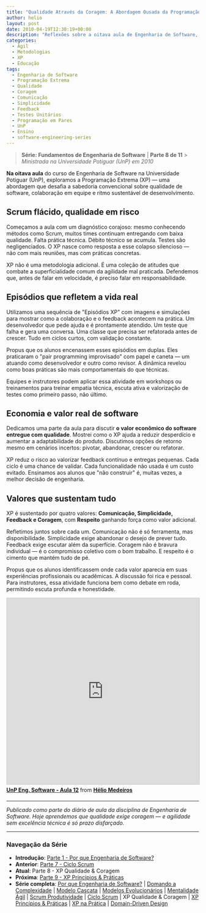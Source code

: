 ```yaml
---
title: "Qualidade Através da Coragem: A Abordagem Ousada da Programação Extrema"
author: helio
layout: post
date: 2010-04-19T12:30:19+00:00
description: "Reflexões sobre a oitava aula de Engenharia de Software, explorando os valores centrais da Programação Extrema, ênfase em qualidade e práticas baseadas em coragem."
categories:
  - Ágil
  - Metodologias
  - XP
  - Educação
tags:
  - Engenharia de Software
  - Programação Extrema
  - Qualidade
  - Coragem
  - Comunicação
  - Simplicidade
  - Feedback
  - Testes Unitários
  - Programação em Pares
  - UnP
  - Ensino
  - software-engineering-series
---
```


> **Série: Fundamentos de Engenharia de Software** | **Parte 8 de 11** > _Ministrada na Universidade Potiguar (UnP) em 2010_

**Na oitava aula** do curso de Engenharia de Software na Universidade Potiguar (UnP), exploramos a Programação Extrema (XP) — uma abordagem que desafia a sabedoria convencional sobre qualidade de software, colaboração em equipe e ritmo sustentável de desenvolvimento.

## Scrum flácido, qualidade em risco

Começamos a aula com um diagnóstico corajoso: mesmo conhecendo métodos como Scrum, muitos times continuam entregando com baixa qualidade. Falta prática técnica. Débito técnico se acumula. Testes são negligenciados. O XP nasce como resposta a esse colapso silencioso — não com mais reuniões, mas com práticas concretas.

XP não é uma metodologia adicional. É uma coleção de atitudes que combate a superficialidade comum da agilidade mal praticada. Defendemos que, antes de falar em velocidade, é preciso falar em responsabilidade.

## Episódios que refletem a vida real

Utilizamos uma sequência de "Episódios XP" com imagens e simulações para mostrar como a colaboração e o feedback acontecem na prática. Um desenvolvedor que pede ajuda e é prontamente atendido. Um teste que falha e gera uma conversa. Uma classe que precisa ser refatorada antes de crescer. Tudo em ciclos curtos, com validação constante.

Propus que os alunos encenassem esses episódios em duplas. Eles praticaram o "pair programming improvisado" com papel e caneta — um atuando como desenvolvedor e outro como revisor. A dinâmica revelou como boas práticas são mais comportamentais do que técnicas.

Equipes e instrutores podem aplicar essa atividade em workshops ou treinamentos para treinar empatia técnica, escuta ativa e valorização de testes como primeiro passo, não último.

## Economia e valor real de software

Dedicamos uma parte da aula para discutir **o valor econômico do software entregue com qualidade**. Mostrei como o XP ajuda a reduzir desperdício e aumentar a adaptabilidade do produto. Discutimos opções de retorno mesmo em cenários incertos: pivotar, abandonar, crescer ou refatorar.

XP reduz o risco ao valorizar feedback contínuo e entregas pequenas. Cada ciclo é uma chance de validar. Cada funcionalidade não usada é um custo evitado. Ensinamos aos alunos que "não construir" é, muitas vezes, a melhor decisão de engenharia.

## Valores que sustentam tudo

XP é sustentado por quatro valores: **Comunicação, Simplicidade, Feedback e Coragem**, com **Respeito** ganhando força como valor adicional.

Refletimos juntos sobre cada um. Comunicação não é só ferramenta, mas disponibilidade. Simplicidade exige abandonar o desejo de prever tudo. Feedback exige escutar além da superfície. Coragem não é bravura individual — é o compromisso coletivo com o bom trabalho. E respeito é o cimento que mantém tudo de pé.

Propus que os alunos identificassem onde cada valor aparecia em suas experiências profissionais ou acadêmicas. A discussão foi rica e pessoal. Para instrutores, essa atividade funciona bem como debate em roda, permitindo escuta profunda e honestidade.

<div style="margin-bottom: 20px;">
<iframe src="https://www.slideshare.net/slideshow/embed_code/key/iLcDkba8WQwKXN?startSlide=1" width="597" height="486" frameborder="0" marginwidth="0" marginheight="0" scrolling="no" style="border:1px solid #CCC; border-width:1px; margin-bottom:5px;max-width: 100%;" allowfullscreen></iframe> <div style="margin-bottom:5px"><strong> <a href="https://pt.slideshare.net/slideshow/unp-eng-software-aula-12/3666315" title="UnP Eng. Software - Aula 12" target="_blank">UnP Eng. Software - Aula 12</a> </strong> from <strong> <a href="https://www.slideshare.net/heliomedeiros" target="_blank">Hélio Medeiros</a> </strong></div>
</div>

---

_Publicado como parte do diário de aula da disciplina de Engenharia de Software. Hoje aprendemos que qualidade exige coragem — e agilidade sem excelência técnica é só prazo disfarçado._

---

### **Navegação da Série**

- **Introdução**: [Parte 1 - Por que Engenharia de Software?](../2010-02-24-software-engineering-purpose/)
- **Anterior**: [Parte 7 - Ciclo Scrum](../2010-04-11-scrum-cycle/)
- **Atual**: Parte 8 - XP Qualidade & Coragem
- **Próxima**: [Parte 9 - XP Princípios & Práticas](../2010-05-01-xp-principles-practices/)
- **Série completa**: [Por que Engenharia de Software?](../2010-02-24-software-engineering-purpose/) | [Domando a Complexidade](../2010-03-02-complexity-process/) | [Modelo Cascata](../2010-03-10-waterfall-model/) | [Modelos Evolucionários](../2010-03-18-evolutionary-models/) | [Mentalidade Ágil](../2010-03-26-agile-mindset/) | [Scrum Produtividade](../2010-04-03-scrum-productivity/) | [Ciclo Scrum](../2010-04-11-scrum-cycle/) | XP Qualidade & Coragem | [XP Princípios & Práticas](../2010-05-01-xp-principles-practices/) | [XP na Prática](../2010-05-08-applying-xp-strategies/) | [Domain-Driven Design](../2010-05-15-domain-driven-design/)
